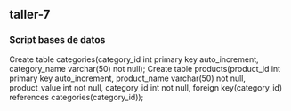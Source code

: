 ## taller-7
### Script bases de datos 
Create table categories(category_id int primary key auto_increment, category_name varchar(50) not null);
Create table products(product_id int primary key auto_increment, product_name varchar(50) not null, product_value int not null, category_id int not null, foreign key(category_id) references categories(category_id));

